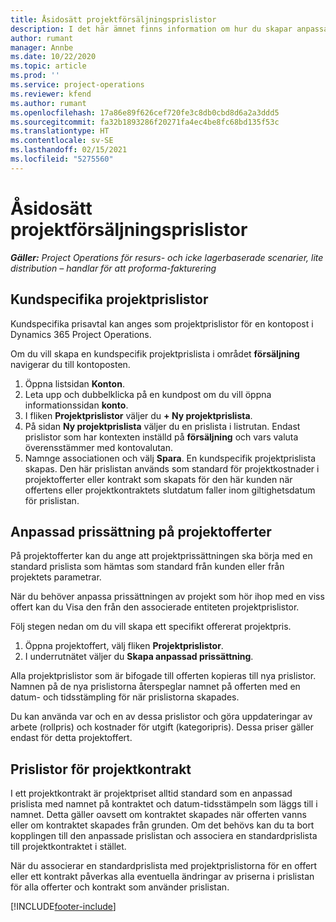 ```yaml
---
title: Åsidosätt projektförsäljningsprislistor
description: I det här ämnet finns information om hur du skapar anpassade försäljningsprislistor.
author: rumant
manager: Annbe
ms.date: 10/22/2020
ms.topic: article
ms.prod: ''
ms.service: project-operations
ms.reviewer: kfend
ms.author: rumant
ms.openlocfilehash: 17a86e89f626cef720fe3c8db0cbd8d6a2a3ddd5
ms.sourcegitcommit: fa32b1893286f20271fa4ec4be8fc68bd135f53c
ms.translationtype: HT
ms.contentlocale: sv-SE
ms.lasthandoff: 02/15/2021
ms.locfileid: "5275560"
---
```

# <a name="override-project-sales-price-lists"></a>Åsidosätt projektförsäljningsprislistor

_**Gäller:** Project Operations för resurs- och icke lagerbaserade scenarier, lite distribution – handlar för att proforma-fakturering_

## <a name="customer-specific-project-price-lists"></a>Kundspecifika projektprislistor

Kundspecifika prisavtal kan anges som projektprislistor för en kontopost i Dynamics 365 Project Operations.

Om du vill skapa en kundspecifik projektprislista i området **försäljning** navigerar du till kontoposten.

1. Öppna listsidan **Konton**.
2. Leta upp och dubbelklicka på en kundpost om du vill öppna informationssidan **konto**.
3. I fliken **Projektprislistor** väljer du **+ Ny projektprislista**.
4. På sidan **Ny projektprislista** väljer du en prislista i listrutan. Endast prislistor som har kontexten inställd på **försäljning** och vars valuta överensstämmer med kontovalutan.
5. Namnge associationen och välj **Spara**. En kundspecifik projektprislista skapas. Den här prislistan används som standard för projektkostnader i projektofferter eller kontrakt som skapats för den här kunden när offertens eller projektkontraktets slutdatum faller inom giltighetsdatum för prislistan.

## <a name="custom-pricing-on-project-quotes"></a>Anpassad prissättning på projektofferter

På projektofferter kan du ange att projektprissättningen ska börja med en standard prislista som hämtas som standard från kunden eller från projektets parametrar.

När du behöver anpassa prissättningen av projekt som hör ihop med en viss offert kan du Visa den från den associerade entiteten projektprislistor.

Följ stegen nedan om du vill skapa ett specifikt offererat projektpris.

1. Öppna projektoffert, välj fliken **Projektprislistor**.
2. I underrutnätet väljer du **Skapa anpassad prissättning**.

Alla projektprislistor som är bifogade till offerten kopieras till nya prislistor. Namnen på de nya prislistorna återspeglar namnet på offerten med en datum- och tidsstämpling för när prislistorna skapades.

Du kan använda var och en av dessa prislistor och göra uppdateringar av arbete (rollpris) och kostnader för utgift (kategoripris). Dessa priser gäller endast för detta projektoffert.

## <a name="price-lists-on-a-project-contract"></a>Prislistor för projektkontrakt

I ett projektkontrakt är projektpriset alltid standard som en anpassad prislista med namnet på kontraktet och datum-tidsstämpeln som läggs till i namnet. Detta gäller oavsett om kontraktet skapades när offerten vanns eller om kontraktet skapades från grunden. Om det behövs kan du ta bort kopplingen till den anpassade prislistan och associera en standardprislista till projektkontraktet i stället.

När du associerar en standardprislista med projektprislistorna för en offert eller ett kontrakt påverkas alla eventuella ändringar av priserna i prislistan för alla offerter och kontrakt som använder prislistan.


[!INCLUDE[footer-include](../includes/footer-banner.md)]
